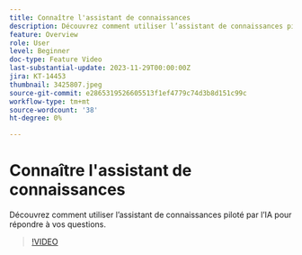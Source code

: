 ```yaml
---
title: Connaître l'assistant de connaissances
description: Découvrez comment utiliser l’assistant de connaissances piloté par l’IA pour répondre à vos questions.
feature: Overview
role: User
level: Beginner
doc-type: Feature Video
last-substantial-update: 2023-11-29T00:00:00Z
jira: KT-14453
thumbnail: 3425807.jpeg
source-git-commit: e2865319526605513f1ef4779c74d3b8d151c99c
workflow-type: tm+mt
source-wordcount: '38'
ht-degree: 0%

---
```



# Connaître l&#39;assistant de connaissances

Découvrez comment utiliser l’assistant de connaissances piloté par l’IA pour répondre à vos questions.

>[!VIDEO](https://video.tv.adobe.com/v/3425807/?learn=on)
